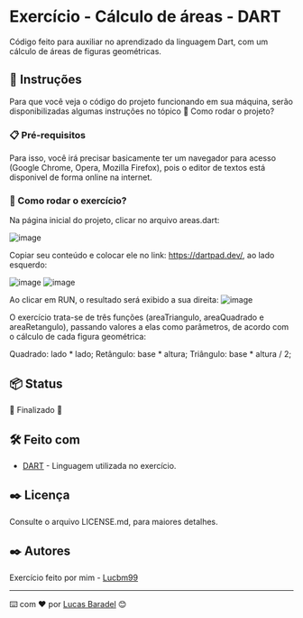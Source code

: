 # Exercício - Cálculo de áreas - DART

Código feito para auxiliar no aprendizado da linguagem Dart, com um cálculo de áreas de figuras geométricas.

## 🚀 Instruções 
Para que você veja o código do projeto funcionando em sua máquina, serão disponibilizadas algumas instruções no tópico 🔧 Como rodar o projeto? 

### 📋 Pré-requisitos
Para isso, você irá precisar basicamente ter um navegador para acesso (Google Chrome, Opera, Mozilla Firefox), pois o editor de textos está disponivel de forma online na internet.


### 🔧 Como rodar o exercício? 

Na página inicial do projeto, clicar no arquivo areas.dart: 

![image](https://user-images.githubusercontent.com/45500959/111053848-10d67780-8446-11eb-829c-83098d3cd514.png)

Copiar seu conteúdo e colocar ele no link: https://dartpad.dev/, ao lado esquerdo: 

![image](https://user-images.githubusercontent.com/45500959/111053860-2c418280-8446-11eb-8179-d660d55faa50.png)
![image](https://user-images.githubusercontent.com/45500959/111053864-411e1600-8446-11eb-999e-cb3d1e66d87c.png)

Ao clicar em RUN, o resultado será exibido a sua direita: 
![image](https://user-images.githubusercontent.com/45500959/111053872-52ffb900-8446-11eb-858b-bc420b7b7998.png)


O exercício trata-se de três funções (areaTriangulo, areaQuadrado e areaRetangulo), passando valores a elas como parâmetros, de acordo com o cálculo de cada figura geométrica:

Quadrado: lado * lado;
Retângulo: base * altura;
Triângulo: base * altura / 2;


## 📦 Status
🚧  Finalizado 🚧

## 🛠️ Feito com
* [DART](https://dart.dev/) - Linguagem utilizada no exercício.


## ✒️ Licença 
Consulte o arquivo LICENSE.md, para maiores detalhes.

## ✒️ Autores
Exercício feito por mim - [Lucbm99](https://github.com/Lucbm99)


---
⌨️ com ❤️ por [Lucas Baradel](https://github.com/Lucbm99) 😊

